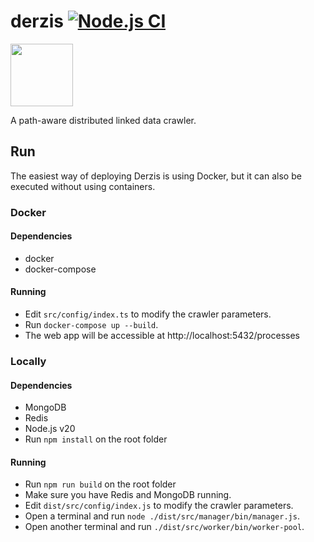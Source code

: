 # derzis [![Node.js CI](https://github.com/andrefs/derzis/actions/workflows/node.js.yml/badge.svg?branch=testing)](https://github.com/andrefs/derzis/actions/workflows/node.js.yml)

<img src="https://icons.getbootstrap.com/assets/icons/cloud-lightning.svg"  width="100" height="100">

A path-aware distributed linked data crawler.

## Run

The easiest way of deploying Derzis is using Docker, but it can also
be executed without using containers.

### Docker

#### Dependencies

- docker
- docker-compose

#### Running

- Edit `src/config/index.ts` to modify the crawler parameters.
- Run `docker-compose up --build`.
- The web app will be accessible at http://localhost:5432/processes

### Locally

#### Dependencies

- MongoDB
- Redis
- Node.js v20
- Run `npm install` on the root folder

#### Running

- Run `npm run build` on the root folder
- Make sure you have Redis and MongoDB running.
- Edit `dist/src/config/index.js` to modify the crawler parameters.
- Open a terminal and run `node ./dist/src/manager/bin/manager.js`.
- Open another terminal and run `./dist/src/worker/bin/worker-pool`.
